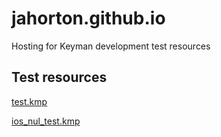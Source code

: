 # jahorton.github.io
Hosting for Keyman development test resources

## Test resources

[test.kmp](test.kmp)

[ios_nul_test.kmp](ios_nul_test.kmp)